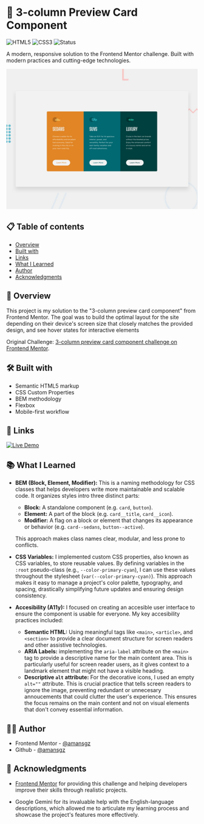 # 🚀 3-column Preview Card Component

![HTML5](https://img.shields.io/badge/HTML5-E34F26?style=for-the-badge&logo=html5&logoColor=white) ![CSS3](https://img.shields.io/badge/CSS3-1572B6?style=for-the-badge&logoColor=white)
![Status](https://img.shields.io/badge/Status-Completed-success?style=for-the-badge)

A modern, responsive solution to the Frontend Mentor challenge. Built with modern practices and cutting-edge technologies.

![Desktop preview](./design/preview.jpg)

## 📋 Table of contents

- [Overview](#-overview)
- [Built with](#-built-with)
- [Links](#-links)
- [What I Learned](#-what-i-learned)
- [Author](#-author)
- [Acknowledgments](#-acknowledgments)

## 📖 Overview

This project is my solution to the "3-column preview card component" from Frontend Mentor. The goal was to build the optimal layout for the site depending on their device's screen size that closely matches the provided design, and see hover states for interactive elements

Original Challenge: [3-column preview card component challenge on Frontend Mentor](https://www.frontendmentor.io/challenges/3column-preview-card-component-pH92eAR2-).

## 🛠 Built with

- Semantic HTML5 markup
- CSS Custom Properties
- BEM methodology
- Flexbox
- Mobile-first workflow

## 🔗 Links

[![Live Demo](https://img.shields.io/badge/Demo-Live-green?style=for-the-badge)](https://3column-cards-css.netlify.app)


## 📚 What I Learned

- **BEM (Block, Element, Modifier):** This is a naming methodology for CSS classes that helps developers write more maintainable and scalable code. It organizes styles intro three distinct parts:

  - **Block:** A standalone component (e.g. `card`, `button`).
  - **Element:** A part of the block (e.g. `card__title`, `card__icon`).
  - **Modifier:** A flag on a block or element that changes its appearance or behavior (e.g. `card--sedans`, `button--active`).

  This approach makes class names clear, modular, and less prone to conflicts.

- **CSS Variables:** I implemented custom CSS properties, also known as CSS variables, to store reusable values. By defining variables in the `:root` pseudo-class (e.g., `--color-primary-cyan`), I can use these values throughout the stylesheet (`var(--color-primary-cyan)`). This approach makes it easy to manage a project's color palette, typography, and spacing, drastically simplifying future updates and ensuring design consistency.

- **Accesibility (A11y):** I focused on creating an accesible user interface to ensure the component is usable for everyone. My key accesibility practices included:
  - **Semantic HTML:** Using meaningful tags like `<main>`, `<article>`, and `<section>` to provide a clear document structure for screen readers and other assistive technologies.
  - **ARIA Labels:** implementing the `aria-label` attribute on the `<main>` tag to provide a descriptive name for the main content area. This is particularly useful for screen reader users, as it gives context to a landmark element that might not have a visible heading.
  - **Descriptive `alt` attribute:** For the decorative icons, I used an empty `alt=""` attribute. This is crucial practice that tells screen readers to ignore the image, preventing redundant or unnecesary annoucements that could clutter the user's experience. This ensures the focus remains on the main content and not on visual elements that don't convey essential information.

## 👩‍💻 Author

- Frontend Mentor - [@amansgz](https://www.frontendmentor.io/profile/amansgz)
- Github - [@amansgz](https://www.github.com/amansgz)

## 🙌 Acknowledgments

- [Frontend Mentor](https://www.frontendmentor.io) for providing this challenge and helping developers improve their skills through realistic projects.

- Google Gemini for its invaluable help with the English-language descriptions, which allowed me to articulate my learning process and showcase the project's features more effectively.
